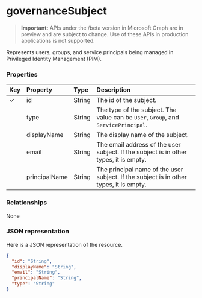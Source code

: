 # governanceSubject

> **Important:** APIs under the /beta version in Microsoft Graph are in preview and are subject to change. Use of these APIs in production applications is not supported.

Represents users, groups, and service principals being managed in Privileged Identity Management (PIM).


### Properties
| Key | Property	| Type	     |Description|
|:----|:----------|:----------|:----------|
|✓    |id         |String     | The id of the subject.|
|     |type       |String     |The type of the subject. The value can be ``User``, ``Group``, and ``ServicePrincipal``.|
|     |displayName|String     |The display name of the subject.|
|     |email      |String     |The email address of the user subject. If the subject is in other types, it is empty.|
|     |principalName|String   |The principal name of the user subject. If the subject is in other types, it is empty.|

### Relationships
None


### JSON representation

Here is a JSON representation of the resource.

```json
{
  "id": "String",  
  "displayName": "String",
  "email": "String",
  "principalName": "String",
  "type": "String"
}

```